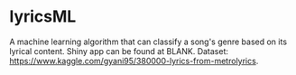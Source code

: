 # lyricsML
A machine learning algorithm that can classify a song's genre based on its lyrical content. Shiny app can be found at BLANK. Dataset: https://www.kaggle.com/gyani95/380000-lyrics-from-metrolyrics.
